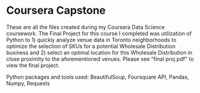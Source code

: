 # Coursera Capstone

These are all the files created during my Coursera Data Science coursework. The Final Project for this course I completed was utilization of Python to 1) quickly analyze venue data in Toronto neighborhoods to optimize the selection of SKUs for a potential Wholesale Distribution business and 2) select an optimal location for this Wholesale Distribution in close proximity to the aforementioned venues. Please see "final proj.pdf" to view the final project.

Python packages and tools used: BeautifulSoup, Foursquare API, Pandas, Numpy, Requests
